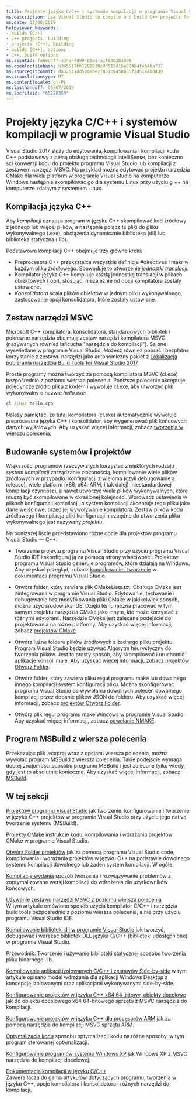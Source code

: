 ```yaml
---
title: Projekty języka C/C++ i systemów kompilacji w programie Visual Studio
ms.description: Use Visual Studio to compile and build C++ projects for Windows, ARM or Linux based on any project system.
ms.date: 05/06/2019
helpviewer_keywords:
- builds [C++]
- C++ projects, building
- projects [C++], building
- builds [C++], options
- C++, build options
ms.assetid: fa6ed4ff-334a-4d99-b5e2-a1f83d2b3008
ms.openlocfilehash: b345517bb1202030c9d512d16e80484feb4ba737
ms.sourcegitcommit: da32511dd5baebe27451c0458a95f345144bd439
ms.translationtype: MT
ms.contentlocale: pl-PL
ms.lasthandoff: 05/07/2019
ms.locfileid: "65220360"
---
```

# <a name="cc-projects-and-build-systems-in-visual-studio"></a>Projekty języka C/C++ i systemów kompilacji w programie Visual Studio

Visual Studio 2017 służy do edytowania, kompilowania i kompilacji kodu C++ podstawowy z pełną obsługą technologii IntelliSense, bez konieczno ści konwersji kodu do projektu programu Visual Studio lub kompilacji z zestawem narzędzi MSVC. Na przykład można edytować projektu narzędzia CMake dla wielu platform w programie Visual Studio na komputerze Windows następnie skompilować go dla systemu Linux przy użyciu g ++ na komputerze zdalnym z systemem Linux.

## <a name="c-compilation"></a>Kompilacja języka C++

Aby *kompilacji* oznacza program w języku C++ skompilować kod źródłowy z jednego lub więcej plików, a następnie połącz te pliki do pliku wykonywalnego (.exe), obciążenia dynamicznie biblioteka (dll) lub biblioteka statyczna (.lib). 

Podstawowe kompilacji C++ obejmuje trzy główne kroki:

- Preprocesora C++ przekształca wszystkie definicje #directives i makr w każdym pliku źródłowego. Spowoduje to utworzenie *jednostki translacji*.
- Kompilator języka C++ kompiluje każdą jednostkę translacji w plikach obiektowych (.obj), stosując, niezależnie od opcji kompilatora zostały ustawione.
- *Konsolidatora* scala plików obiektów w jednym pliku wykonywalnego, zastosowanie opcji konsolidatora, które zostały ustawione. 

## <a name="the-msvc-toolset"></a>Zestaw narzędzi MSVC

Microsoft C++ kompilatora, konsolidatora, standardowych bibliotek i pokrewne narzędzia obejmują zestaw narzędzi kompilatora MSVC (nazywanych również łańcucha "narzędzia do kompilacji"). Są one wyświetlane w programie Visual Studio. Możesz również pobrać i bezpłatne korzystanie z zestawu narzędzi jako autonomiczny pakiet z [Lokalizacja pobierania narzędzia Build Tools for Visual Studio 2017](https://visualstudio.microsoft.com/downloads/#build-tools-for-visual-studio-2017).

Proste programy można tworzyć za pomocą kompilatora MSVC (cl.exe) bezpośrednio z poziomu wiersza polecenia. Poniższe polecenie akceptuje pojedyncze źródło pliku z kodem i wywołuje cl.exe, aby utworzyć plik wykonywalny o nazwie *hello.exe*: 

```cmd
cl /EHsc hello.cpp
```
Należy pamiętać, że tutaj kompilatora (cl.exe) automatycznie wywołuje preprocesora języka C++ i konsolidator, aby wygenerować plik końcowych danych wyjściowych.  Aby uzyskać więcej informacji, zobacz [tworzenia w wierszu polecenia](building-on-the-command-line.md).

## <a name="build-systems-and-projects"></a>Budowanie systemów i projektów

Większości programów rzeczywistych korzystać z niektórych rodzaju *system kompilacji* zarządzanie złożonością, kompilowanie wiele plików źródłowych w przypadku konfiguracji z wieloma (czyli debugowanie a release), wiele platform (x86, x64, ARM, i tak dalej), niestandardowej kompilacji czynności, a nawet utworzyć wiele plików wykonywalnych, które muszą być skompilowane w określonej kolejności. Wprowadź ustawienia w plikach konfiguracji kompilacji, a system kompilacji akceptuje tego pliku jako dane wejściowe, przed jej wywoływanie kompilatora. Zestaw plików kodu źródłowego i kompilacja pliki konfiguracji niezbędne do utworzenia pliku wykonywalnego jest nazywany *projektu*. 

Na poniższej liście przedstawiono różne opcje dla projektów programu Visual Studio — C++:

- Tworzenie projektu programu Visual Studio przy użyciu programu Visual Studio IDE i skonfiguruj ją za pomocą strony właściwości. Projektów programu Visual Studio generuje programów, które działają na Windows. Aby uzyskać przegląd, zobacz [kompilowanie i tworzenie](/visualstudio/ide/compiling-and-building-in-visual-studio) w dokumentacji programu Visual Studio.

- Otwórz folder, który zawiera plik CMakeLists.txt. Obsługa CMake jest zintegrowana w programie Visual Studio. Edytowanie, testowanie i debugowanie bez modyfikowania pliki CMake w jakikolwiek sposób, można użyć środowiska IDE. Dzięki temu można pracować w tym samym projektu narzędzia CMake jako innym, kto może korzystać z różnymi edytorami. Narzędzie CMake jest zalecane podejście do projektowania na różne platformy. Aby uzyskać więcej informacji, zobacz [projektów CMake](cmake-projects-in-visual-studio.md).
 
- Otwórz luźne folderu plików źródłowych z żadnego pliku projektu. Program Visual Studio będzie używać Algorytm heurystyczny do tworzenia plików. Jest to prosty sposób, aby skompilować i uruchomić aplikacje konsoli małe. Aby uzyskać więcej informacji, zobacz [projektów Otwórz Folder](open-folder-projects-cpp.md).

- Otwórz folder, który zawiera pliku reguł programu make lub dowolnego innego kompilacji system konfiguracji pliku. Można skonfigurować programu Visual Studio do wywołania dowolnych poleceń dowolnego kompilacji przez dodanie plików JSON do folderu. Aby uzyskać więcej informacji, zobacz [projektów Otwórz Folder](open-folder-projects-cpp.md).
 
- Otwórz plik reguł programu make Windows w programie Visual Studio. Aby uzyskać więcej informacji, zobacz [odwołanie NMAKE](reference/nmake-reference.md).

## <a name="msbuild-from-the-command-line"></a>Program MSBuild z wiersza polecenia 

Przekazując plik .vcxproj wraz z opcjami wiersza polecenia, można wywołać program MSBuild z wiersza polecenia. Takie podejście wymaga dobrej znajomości sposobu programu MSBuild i jest zalecane tylko wtedy, gdy jest to absolutnie konieczne. Aby uzyskać więcej informacji, zobacz [MSBuild](msbuild-visual-cpp.md).

## <a name="in-this-section"></a>W tej sekcji

[Projektów programu Visual Studio](creating-and-managing-visual-cpp-projects.md) jak tworzenie, konfigurowanie i tworzenie w języku C++ projektów w programie Visual Studio przy użyciu jego native tworzenie systemu (MSBuild).

[Projekty CMake](cmake-projects-in-visual-studio.md) instrukcje kodu, kompilowania i wdrażania projektów CMake w programie Visual Studio.

[Otwórz Folder projektów](open-folder-projects-cpp.md) jak za pomocą programu Visual Studio code, kompilowania i wdrażania projektów w języku C++ na podstawie dowolnego systemu kompilacji dowolnego lub żaden system kompilacji. W ogóle. 

[Kompilacje wydania](release-builds.md) sposób tworzenia i rozwiązywanie problemów z zoptymalizowane wersji kompilacji do wdrożenia dla użytkowników końcowych.

[Używanie zestawu narzędzi MSVC z poziomu wiersza polecenia](building-on-the-command-line.md)<br/>
W tym artykule omówiono sposób użycia kompilator C/C++ i narzędzia build tools bezpośrednio z poziomu wiersza polecenia, a nie przy użyciu programu Visual Studio IDE.

[Kompilowanie biblioteki dll w programie Visual Studio](dlls-in-visual-cpp.md) jak tworzyć, debugować i wdrażać bibliotek DLL języka C/C++ (biblioteki udostępnione) w programie Visual Studio.

[Przewodnik: Tworzenie i używanie biblioteki statycznej](walkthrough-creating-and-using-a-static-library-cpp.md) sposobu tworzenia pliku binarnego. lib.

[Kompilowanie aplikacji izolowanych C/C++ i zestawów Side-by-side](building-c-cpp-isolated-applications-and-side-by-side-assemblies.md) w tym artykule opisano model wdrażania dla aplikacji Windows Desktop z koncepcję izolowanymi oraz aplikacjami wykonywanymi side-by-side.

[Konfigurowanie projektów w języku C++ x64 64-bitowy, obiekty docelowe](configuring-programs-for-64-bit-visual-cpp.md) jak do obiektu docelowego x64 64-bitowego sprzętu z MSVC narzędzia do kompilacji.

[Konfigurowanie projektów w języku C++ dla procesorów ARM](configuring-programs-for-arm-processors-visual-cpp.md) jak za pomocą narzędzia do kompilacji MSVC sprzętu ARM.

[Optymalizacja kodu](optimizing-your-code.md) sposobu optymalizacji kodu na różne sposoby, w tym program sterowanej optymalizacji.

[Konfigurowanie programów systemu Windows XP](configuring-programs-for-windows-xp.md) jak Windows XP z MSVC narzędzia do kompilacji docelowej.

[Dokumentacja kompilacji w języku C/C++](reference/c-cpp-building-reference.md)<br/>
Zawiera łącza do gama artykułów dotyczących programu, tworzenia w języku C++, opcje kompilatora i konsolidatora i różnych narzędzi do kompilacji.
